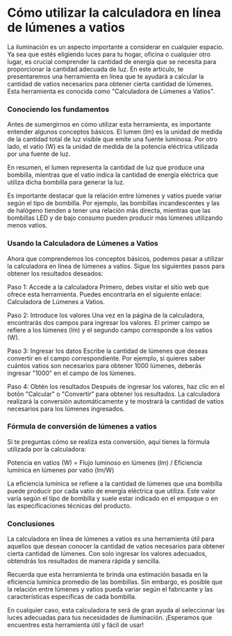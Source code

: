 Cómo utilizar la calculadora en línea de lúmenes a vatios
=========================================================

La iluminación es un aspecto importante a considerar en cualquier espacio. Ya sea que estés eligiendo luces para tu hogar, oficina o cualquier otro lugar, es crucial comprender la cantidad de energía que se necesita para proporcionar la cantidad adecuada de luz. En este artículo, te presentaremos una herramienta en línea que te ayudará a calcular la cantidad de vatios necesarios para obtener cierta cantidad de lúmenes. Esta herramienta es conocida como "Calculadora de Lúmenes a Vatios".

### Conociendo los fundamentos

Antes de sumergirnos en cómo utilizar esta herramienta, es importante entender algunos conceptos básicos. El lumen (lm) es la unidad de medida de la cantidad total de luz visible que emite una fuente luminosa. Por otro lado, el vatio (W) es la unidad de medida de la potencia eléctrica utilizada por una fuente de luz.

En resumen, el lumen representa la cantidad de luz que produce una bombilla, mientras que el vatio indica la cantidad de energía eléctrica que utiliza dicha bombilla para generar la luz.

Es importante destacar que la relación entre lúmenes y vatios puede variar según el tipo de bombilla. Por ejemplo, las bombillas incandescentes y las de halógeno tienden a tener una relación más directa, mientras que las bombillas LED y de bajo consumo pueden producir más lúmenes utilizando menos vatios.

### Usando la Calculadora de Lúmenes a Vatios

Ahora que comprendemos los conceptos básicos, podemos pasar a utilizar la calculadora en línea de lúmenes a vatios. Sigue los siguientes pasos para obtener los resultados deseados:

Paso 1: Accede a la calculadora Primero, debes visitar el sitio web que ofrece esta herramienta. Puedes encontrarla en el siguiente enlace: Calculadora de Lúmenes a Vatios.

Paso 2: Introduce los valores Una vez en la página de la calculadora, encontrarás dos campos para ingresar los valores. El primer campo se refiere a los lúmenes (lm) y el segundo campo corresponde a los vatios (W).

Paso 3: Ingresar los datos Escribe la cantidad de lúmenes que deseas convertir en el campo correspondiente. Por ejemplo, si quieres saber cuántos vatios son necesarios para obtener 1000 lúmenes, deberás ingresar "1000" en el campo de los lúmenes.

Paso 4: Obtén los resultados Después de ingresar los valores, haz clic en el botón "Calcular" o "Convertir" para obtener los resultados. La calculadora realizará la conversión automáticamente y te mostrará la cantidad de vatios necesarios para los lúmenes ingresados.

### Fórmula de conversión de lúmenes a vatios

Si te preguntas cómo se realiza esta conversión, aquí tienes la fórmula utilizada por la calculadora:

Potencia en vatios (W) = Flujo luminoso en lúmenes (lm) / Eficiencia lumínica en lúmenes por vatio (lm/W)

La eficiencia lumínica se refiere a la cantidad de lúmenes que una bombilla puede producir por cada vatio de energía eléctrica que utiliza. Este valor varía según el tipo de bombilla y suele estar indicado en el empaque o en las especificaciones técnicas del producto.

### Conclusiones

La calculadora en línea de lúmenes a vatios es una herramienta útil para aquellos que desean conocer la cantidad de vatios necesarios para obtener cierta cantidad de lúmenes. Con solo ingresar los valores adecuados, obtendrás los resultados de manera rápida y sencilla.

Recuerda que esta herramienta te brinda una estimación basada en la eficiencia lumínica promedio de las bombillas. Sin embargo, es posible que la relación entre lúmenes y vatios pueda variar según el fabricante y las características específicas de cada bombilla.

En cualquier caso, esta calculadora te será de gran ayuda al seleccionar las luces adecuadas para tus necesidades de iluminación. ¡Esperamos que encuentres esta herramienta útil y fácil de usar!